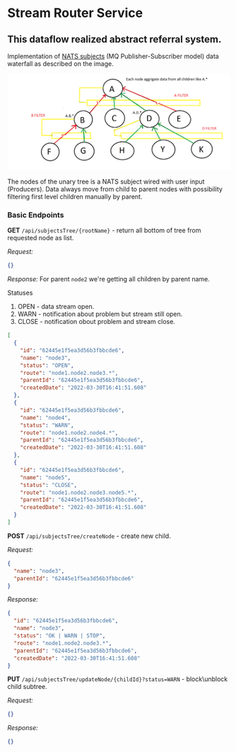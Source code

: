 # Stream Router Service

## This dataflow realized abstract referral system.

Implementation of [NATS subjects] (MQ Publisher-Subscriber model) data waterfall as described on the image. 

<img src="proof_of_concept.png" width="800" alt="Data spread"/>


The nodes of the unary tree is a NATS subject wired with user input (Producers).
Data always move from child to parent nodes with possibility filtering first level children manually by parent. 

### Basic Endpoints

**GET** ``/api/subjectsTree/{rootName}`` - return all bottom of tree from requested node as list.

_Request:_
```json
{}
```

_Response:_ For parent ``node2`` we're getting all children by parent name.

Statuses

1. OPEN - data stream open.
2. WARN - notification about problem but stream still open.
3. CLOSE - notification obout problem and stream close.

```json
[
  {
    "id": "62445e1f5ea3d56b3fbbcde6",
    "name": "node3",
    "status": "OPEN",
    "route": "node1.node2.node3.*",
    "parentId": "62445e1f5ea3d56b3fbbcde6",
    "createdDate": "2022-03-30T16:41:51.608"
  },
  {
    "id": "62445e1f5ea3d56b3fbbcde6",
    "name": "node4",
    "status": "WARN",
    "route": "node1.node2.node4.*",
    "parentId": "62445e1f5ea3d56b3fbbcde6",
    "createdDate": "2022-03-30T16:41:51.608"
  },
  {
    "id": "62445e1f5ea3d56b3fbbcde6",
    "name": "node5",
    "status": "CLOSE",
    "route": "node1.node2.node3.node5.*",
    "parentId": "62445e1f5ea3d56b3fbbcde6",
    "createdDate": "2022-03-30T16:41:51.608"
  }
]
```

**POST** ``/api/subjectsTree/createNode`` - create new child.

_Request:_
```json
{
  "name": "node3",
  "parentId": "62445e1f5ea3d56b3fbbcde6"
}
```

_Response:_
```json
{
  "id": "62445e1f5ea3d56b3fbbcde6",
  "name": "node3",
  "status": "OK | WARN | STOP",
  "route": "node1.node2.node3.*",
  "parentId": "62445e1f5ea3d56b3fbbcde6",
  "createdDate": "2022-03-30T16:41:51.608"
}
```

**PUT** ``/api/subjectsTree/updateNode/{childId}?status=WARN`` - block\unblock child subtree.

_Request:_
```json
{}
```
_Response:_
```json
{}
```


[NATS subjects]:https://docs.nats.io/nats-concepts/subjects